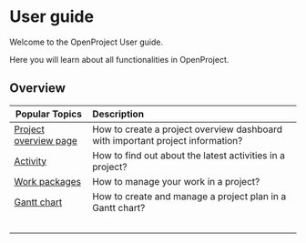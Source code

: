 # User guide

Welcome to the OpenProject User guide.

Here you will learn about all functionalities in OpenProject.

## Overview

| Popular Topics                                  | Description                                                  |
| ----------------------------------------------- | :----------------------------------------------------------- |
| [Project overview page](#project-overview)      | How to create a project overview dashboard with important project information? |
| [Activity](#activity)                           | How to find out about the latest activities in a project?    |
| [Work packages](./work-packages/#work-packages) | How to manage your work in a project?                        |
| [Gantt chart](#gantt-chart)                     | How to create and manage a project plan in a Gantt chart?    |
|                                                 |                                                              |
|                                                 |                                                              |
|                                                 |                                                              |
|                                                 |                                                              |
|                                                 |                                                              |

